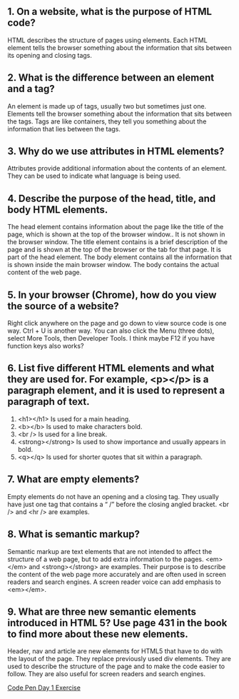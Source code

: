<h2>1. On a website, what is the purpose of HTML code? </h2>
<p>HTML describes the structure of pages using elements. Each HTML element tells the browser something about the information that sits between its opening and closing tags.</p>
<h2>2. What is the difference between an element and a tag? </h2>
<p>An element is made up of tags, usually two but sometimes just one. Elements tell the browser something about the information that sits between the tags. Tags are like containers, they tell you something about the information that lies between the tags.</p>
<h2>3. Why do we use attributes in HTML elements?</h2>
<p>Attributes provide additional information about the contents of an element. They can be used to indicate what language is being used.</p>
<h2>4. Describe the purpose of the head, title, and body HTML elements.</h2>
<p>The head element contains information about the page like the title of the page, which is shown at the top of the browser window.. It is not shown in the browser window. The title element contains is a brief description of the page and is shown at the top of the browser or the tab for that page. It is part of the head element. The body element contains all the information that is shown inside the main browser window. The body contains the actual content of the web page.</p>
<h2>5. In your browser (Chrome), how do you view the source of a website?</h2>
<p>Right click anywhere on the page and go down to view source code is one way. Ctrl + U is another way. You can also click the Menu (three dots), select More Tools, then Developer Tools. I think maybe F12 if you have function keys also works?</p>
<h2>6. List five different HTML elements and what they are used for. For example, &lt;p&gt;&lt;/p&gt; is a paragraph element, and it is used to represent a paragraph of text.</h2>
<ol>
  <li>&lt;h1&gt;&lt;/h1&gt; Is used for a main heading.</li>
  <li>&lt;b&gt;&lt;/b&gt; Is used to make characters bold.</li>
  <li>&lt;br /&gt; Is used for a line break.</li>
  <li>&lt;strong&gt;&lt;/strong&gt; Is used to show importance and usually appears in bold.</li>
  <li>&lt;q&gt;&lt;/q&gt; Is used for shorter quotes that sit within a paragraph.</li>
 </ol>
<h2>7. What are empty elements?</h2>
<p>Empty elements do not have an opening and a closing tag. They usually have just one tag that contains a “ /” before the closing angled bracket. &lt;br /&gt; and &lt;hr /&gt; are examples.</p>
<h2> 8. What is semantic markup?</h2>
<p>Semantic markup are text elements that are not intended to affect the structure of a web page, but to add extra information to the pages. &lt;em&gt;&lt;/em&gt; and &lt;strong&gt;&lt;/strong&gt; are examples. Their purpose is to describe the content of the web page more accurately and are often used in screen readers and search engines. A screen reader voice can add emphasis to &lt;em&gt;&lt;/em&gt;.</p>
<h2>9. What are three new semantic elements introduced in HTML 5? Use page 431 in the book to find more about these new elements.</h2>
<p>Header, nav and article are new elements for HTML5 that have to do with the layout of the page. They replace previously used div elements. They are used to describe the structure of the page and to make the code easier to follow. They are also useful for screen readers and search engines.</p>
<a href="https://codepen.io/pernstrong/pen/NWPRPLO?editors=1010">Code Pen Day 1 Exercise</a>
